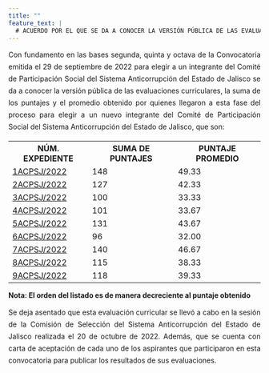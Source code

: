 ```yaml
---
title: ""
feature_text: |
  # ACUERDO POR EL QUE SE DA A CONOCER LA VERSIÓN PÚBLICA DE LAS EVALUACIONES CURRICULARES, LA SUMA DE LOS PUNTAJES Y EL PROMEDIO OBTENIDO POR QUIENES LLEGARON A ESTA FASE DEL PROCESO PARA ELEGIR A UN NUEVO INTEGRANTE DEL COMITÉ DE PARTICIPACIÓN SOCIAL DEL SISTEMA ANTICORRUPCIÓN DEL ESTADO DE JALISCO.
---
```

<div style="text-align:justify; line-height: 1.5rem"><span>Con fundamento en las bases segunda, quinta y octava de la Convocatoria emitida el 29 de septiembre de 2022 para elegir a un integrante del Comité de Participación Social del Sistema Anticorrupción del Estado de Jalisco se da a conocer la versión pública de las evaluaciones curriculares, la suma de los puntajes y el promedio obtenido por quienes llegaron a esta fase del proceso para elegir a un nuevo integrante del Comité de Participación Social del Sistema Anticorrupción del Estado de Jalisco, que son: 
</span></div>
<p></p>
<p></p>
<table class="table3"><tbody>

<tr><th><b>NÚM. EXPEDIENTE</b></th><th><b>SUMA DE PUNTAJES</b></th><th><b>PUNTAJE PROMEDIO</b></th></tr>


<tr><td><a href="\cedulas\2022\01ACPSJ2022.pdf">1ACPSJ/2022</a><span style="color:#75bec4;"></span></td><td><div><span>148</span></div></td><td><div><span>49.33</span></div></td></tr>

<tr><td><a href="\cedulas\2022\02ACPSJ2022.pdf">2ACPSJ/2022</a><span style="color:#75bec4;"></span></td><td><div><span>127</span></div></td><td><div><span>42.33</span></div></td></tr>

<tr><td><a href="\cedulas\2022\03ACPSJ2022.pdf">3ACPSJ/2022</a><span style="color:#75bec4;"></span></td><td><div><span>100</span></div></td><td><div><span>33.33</span></div></td></tr>

<tr><td><a href="\cedulas\2022\04ACPSJ2022.pdf">4ACPSJ/2022</a><span style="color:#75bec4;"></span></td><td><div><span>101</span></div></td><td><div><span>33.67</span></div></td></tr>

<tr><td><a href="\cedulas\2022\05ACPSJ2022.pdf">5ACPSJ/2022</a><span style="color:#75bec4;"></span></td><td><div><span>131</span></div></td><td><div><span>43.67</span></div></td></tr>

<tr><td><a href="\cedulas\2022\06ACPSJ2022.pdf">6ACPSJ/2022</a><span style="color:#75bec4;"></span></td><td><div><span>96</span></div></td><td><div><span>32.00</span></div></td></tr>

<tr><td><a href="\cedulas\2022\07ACPSJ2022.pdf">7ACPSJ/2022</a><span style="color:#75bec4;"></span></td><td><div><span>140</span></div></td><td><div><span>46.67</span></div></td></tr>

<tr><td><a href="\cedulas\2022\08ACPSJ2022.pdf">8ACPSJ/2022</a><span style="color:#75bec4;"></span></td><td><div><span>115</span></div></td><td><div><span>38.33</span></div></td></tr>

<tr><td><a href="\cedulas\2022\09ACPSJ2022.pdf">9ACPSJ/2022</a><span style="color:#75bec4;"></span></td><td><div><span>118</span></div></td><td><div><span>39.33</span></div></td></tr>

</tbody></table>
<p></p>
<p><strong> Nota: El orden del listado es de manera decreciente al puntaje obtenido </strong></p>
<p></p>
<div style="text-align:justify; line-height: 1.5rem"><span>Se deja asentado que esta evaluación curricular se llevó a cabo en la sesión de la Comisión de Selección del Sistema Anticorrupción del Estado de Jalisco realizada el 20 de octubre de 2022. Además, que se cuenta con carta de aceptación de cada uno de los aspirantes que participaron en esta convocatoria para publicar los resultados de sus evaluaciones. </span></div>
